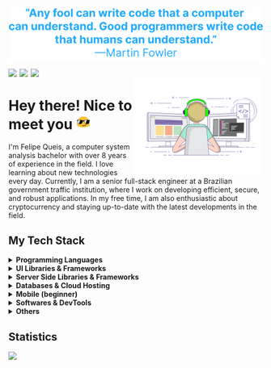 <p align= "center">
    <img width="750px" src="assets/quote.svg" />
</p>

<p>
  <a href="https://www.linkedin.com/in/fqueis/" target="_blank">
    <img align="left" width="22px" src="https://cdn.jsdelivr.net/npm/simple-icons@8.2.0/icons/linkedin.svg" />
  </a>
  
  <a href="mailto:fqueis@gmail.com" target="_blank">
    <img align="left" width="22px" src="https://cdn.jsdelivr.net/npm/simple-icons@8.2.0/icons/gmail.svg" />
  </a>

  <a href="https://t.me/fqueis" target="_blank">
    <img align="left" width="22px" src="https://cdn.jsdelivr.net/npm/simple-icons@8.2.0/icons/telegram.svg" />
  </a>  
</p>

<br>

<img width="256px" align="right" src="assets/profile.gif" />  

# Hey there! Nice to meet you <img src="assets/sunglasses.gif" width="30"/>
I'm Felipe Queis, a computer system analysis bachelor with over 8 years of experience in the field. I love learning about new technologies every day.
Currently, I am a senior full-stack engineer at a Brazilian government traffic institution, where I work on developing efficient, secure, and robust applications. In my free time, I am also enthusiastic about cryptocurrency and staying up-to-date with the latest developments in the field.

## My Tech Stack

<details>	
  <summary><b>Programming Languages</b></summary>
  <a href="https://java.com" target="_blank">
    <img src="https://img.shields.io/badge/-java-black?style=for-the-badge" />
  </a>
  <a href="https://developer.mozilla.org/en-US/docs/Web/JavaScript" target="_blank">
    <img src="https://img.shields.io/badge/-javascript-black?style=for-the-badge" />
  </a>
  <a href="https://python.org/" target="_blank">
    <img src="https://img.shields.io/badge/-python-black?style=for-the-badge" />
  </a>
  <a href="https://typescriptlang.org/" target="_blank">
    <img src="https://img.shields.io/badge/-typescript-black?style=for-the-badge" />
  </a>
  <a href="https://w3schools.com/sql/sql_intro.asp/" target="_blank">
    <img src="https://img.shields.io/badge/-sql-black?style=for-the-badge" />
  </a>
  
</details>

<details>	
  <summary><b>UI Libraries & Frameworks</b></summary>
  <a href="https://nextjs.org/" target="_blank">
    <img src="https://img.shields.io/badge/-nextjs-black?style=for-the-badge" />
  </a>
  <a href="https://vuejs.org/" target="_blank">
    <img src="https://img.shields.io/badge/-vuejs-black?style=for-the-badge" />
  </a>
    <a href="https://nuxtjs.org/" target="_blank">
    <img src="https://img.shields.io/badge/-nuxtjs-black?style=for-the-badge" />
  </a>
  <a href="https://tailwindcss.com/" target="_blank">
    <img src="https://img.shields.io/badge/-tailwind-black?style=for-the-badge" />
  </a>
  <a href="https://getbootstrap.com/" target="_blank">
    <img src="https://img.shields.io/badge/-bootstrap-black?style=for-the-badge" />
  </a>
  <a href="https://bulma.io/" target="_blank">
    <img src="https://img.shields.io/badge/-bulma-black?style=for-the-badge" />
  </a>
</details>

<details>	
  <summary><b>Server Side Libraries & Frameworks</b></summary>
  <a href="https://nodejs.org" target="_blank">
    <img src="https://img.shields.io/badge/-nodejs-black?style=for-the-badge" />
  </a>
  <a href="https://flask.palletsprojects.com/en/2.2.x/" target="_blank">
    <img src="https://img.shields.io/badge/-flask-black?style=for-the-badge" />
  </a>
    <a href="https://expressjs.com" target="_blank">
    <img src="https://img.shields.io/badge/-express-black?style=for-the-badge" />
  </a>
  <a href="https://spring.io/" target="_blank">
    <img src="https://img.shields.io/badge/-spring-black?style=for-the-badge" />
  </a>
  <a href="https://hibernate.org/" target="_blank">
    <img src="https://img.shields.io/badge/-hibernate-black?style=for-the-badge" />
  </a>
</details>

<details>	
  <summary><b>Databases & Cloud Hosting</b></summary>
  <a href="https://mysql.com/" target="_blank">
    <img src="https://img.shields.io/badge/-mysql-black?style=for-the-badge" />
  </a>
  <a href="https://postgresql.org/" target="_blank">
    <img src="https://img.shields.io/badge/-postgresql-black?style=for-the-badge" />
  </a>
  <a href="https://mongodb.com/" target="_blank">
    <img src="https://img.shields.io/badge/-mongodb-black?style=for-the-badge" />
  </a>
  <a href="https://cassandra.apache.org/_/index.html" target="_blank">
    <img src="https://img.shields.io/badge/-cassandra-black?style=for-the-badge" />
  </a>
  <a href="https://firebase.google.com" target="_blank">
    <img src="https://img.shields.io/badge/-firebase-black?style=for-the-badge" />
  </a>
  <a href="https://vercel.com/" target="_blank">
    <img src="https://img.shields.io/badge/-vercel-black?style=for-the-badge" />
  </a>
</details>

<details>	
  <summary><b>Mobile (beginner)</b></summary>
  <a href="https://mysql.com/" target="_blank">
    <img src="https://img.shields.io/badge/-flutter-black?style=for-the-badge" />
  </a>
</details>

<details>	
  <summary><b>Softwares & DevTools</b></summary>
  <a href="https://code.visualstudio.com/" target="_blank">
    <img src="https://img.shields.io/badge/-vscode-black?style=for-the-badge" />
  </a>
  <a href="https://eclipse.org/" target="_blank">
    <img src="https://img.shields.io/badge/-eclipse-black?style=for-the-badge" />
  </a>
  <a href="https://git-scm.com/" target="_blank">
    <img src="https://img.shields.io/badge/-git-black?style=for-the-badge" />
  </a>
  <a href="https://codepen.io/" target="_blank">
    <img src="https://img.shields.io/badge/-codepen-black?style=for-the-badge" />
  </a>
  <a href="https://jupyter.org/" target="_blank">
    <img src="https://img.shields.io/badge/-jupyter-black?style=for-the-badge" />
  </a>
  <a href="https://postman.com/" target="_blank">
    <img src="https://img.shields.io/badge/-postman-black?style=for-the-badge" />
  </a>
</details>

<details>	
  <summary><b>Others</b></summary>
  <a href="https://slack.com/" target="_blank">
    <img src="https://img.shields.io/badge/-slack-black?style=for-the-badge" />
  </a>
  <a href="https://trello.com" target="_blank">
    <img src="https://img.shields.io/badge/-trello-black?style=for-the-badge" />
  </a>
  <a href="https://ubuntu.com/" target="_blank">
    <img src="https://img.shields.io/badge/-ubuntu-black?style=for-the-badge" />
  </a>
</details>

## Statistics 

<!--START_SECTION:waka-->
<!--END_SECTION:waka-->

<p>
  <img src="https://github-readme-streak-stats.herokuapp.com?user=fqueis&theme=black-ice"/>
</p>
